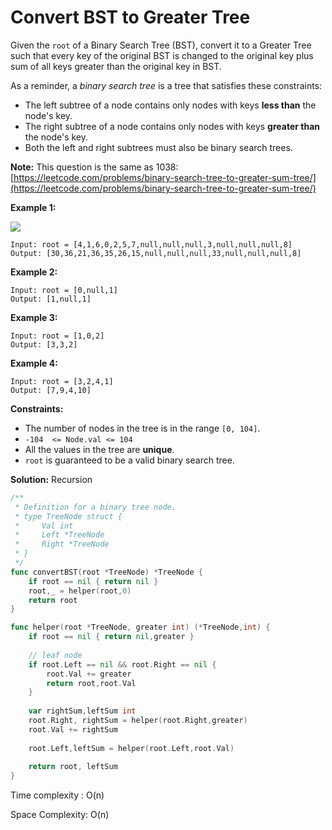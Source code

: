 # Convert BST to Greater Tree

Given the  `root`  of a Binary Search Tree (BST), convert it to a Greater Tree such that every key of the original BST is changed to the original key plus sum of all keys greater than the original key in BST.

As a reminder, a  _binary search tree_  is a tree that satisfies these constraints:

-   The left subtree of a node contains only nodes with keys **less than** the node's key.
-   The right subtree of a node contains only nodes with keys **greater than** the node's key.
-   Both the left and right subtrees must also be binary search trees.

**Note:**  This question is the same as 1038: [https://leetcode.com/problems/binary-search-tree-to-greater-sum-tree/](https://leetcode.com/problems/binary-search-tree-to-greater-sum-tree/)

**Example 1:**

![](https://assets.leetcode.com/uploads/2019/05/02/tree.png)

	Input: root = [4,1,6,0,2,5,7,null,null,null,3,null,null,null,8]
	Output: [30,36,21,36,35,26,15,null,null,null,33,null,null,null,8]

**Example 2:**

	Input: root = [0,null,1]
	Output: [1,null,1]

**Example 3:**

	Input: root = [1,0,2]
	Output: [3,3,2]

**Example 4:**

	Input: root = [3,2,4,1]
	Output: [7,9,4,10]

**Constraints:**

-   The number of nodes in the tree is in the range  `[0, 104]`.
-   `-104  <= Node.val <= 104`
-   All the values in the tree are  **unique**.
-   `root`  is guaranteed to be a valid binary search tree.

**Solution:**
Recursion
```go
/**
 * Definition for a binary tree node.
 * type TreeNode struct {
 *     Val int
 *     Left *TreeNode
 *     Right *TreeNode
 * }
 */
func convertBST(root *TreeNode) *TreeNode {
    if root == nil { return nil }
    root,_ = helper(root,0)
    return root
}

func helper(root *TreeNode, greater int) (*TreeNode,int) {
    if root == nil { return nil,greater }
    
    // leaf node
    if root.Left == nil && root.Right == nil {
        root.Val += greater
        return root,root.Val
    }
    
    var rightSum,leftSum int
    root.Right, rightSum = helper(root.Right,greater)
    root.Val += rightSum
    
    root.Left,leftSum = helper(root.Left,root.Val)
    
    return root, leftSum
}
```

Time complexity : O(n)

Space Complexity: O(n)